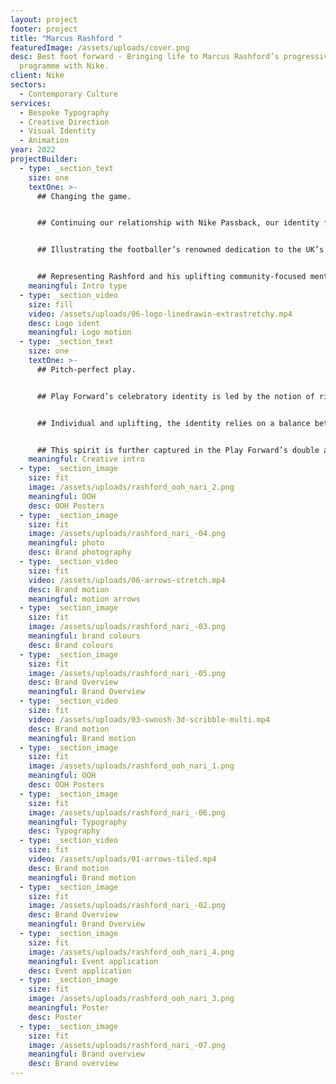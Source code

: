 ```yaml
---
layout: project
footer: project
title: "Marcus Rashford "
featuredImage: /assets/uploads/cover.png
desc: Best foot forward - Bringing life to Marcus Rashford’s progressive youth
  programme with Nike.
client: Nike
sectors:
  - Contemporary Culture
services:
  - Bespoke Typography
  - Creative Direction
  - Visual Identity
  - Animation
year: 2022
projectBuilder:
  - type: _section_text
    size: one
    textOne: >-
      ## Changing the game.


      ## Continuing our relationship with Nike Passback, our identity for the initiative’s new programme, Play Forward, led by footballing superstar Marcus Rashford, sets to unite Nike and Rashford’s shared commitment to change.


      ## Illustrating the footballer’s renowned dedication to the UK’s most vulnerable, Play Forward goes beyond the confines of the pitch – giving disadvantaged kids a communal space for sport and support.


      ## Representing Rashford and his uplifting community-focused mentality, our visual identity for the academy embraces the joyful connection between people and players. Using the brand as an opportunity to show the game as something greater than the sum of its parts.
    meaningful: Intro type
  - type: _section_video
    size: fill
    video: /assets/uploads/06-logo-linedrawin-extrastretchy.mp4
    desc: Logo ident
    meaningful: Logo motion
  - type: _section_text
    size: one
    textOne: >-
      ## Pitch-perfect play.


      ## Play Forward’s celebratory identity is led by the notion of rising above adversity, visually exploring how movement, sport and play bring people together – on and off the pitch. This is whimsically embodied throughout the interconnected forms of the wordmark, where each character supports the other. Incomplete in isolation.


      ## Individual and uplifting, the identity relies on a balance between visual elements, such as its contrast between sharp typography and candid analogue scribbles. This playful distinction is similarly seen in the unconventional, offset identity structure, realising both the individuality at the brand’s core and the energy of the sport itself.


      ## This spirit is further captured in the Play Forward’s double arrow motif, maintaining the theme of connection. Keeping people on track, pushing them forward, and forging the way for others.
    meaningful: Creative intro
  - type: _section_image
    size: fit
    image: /assets/uploads/rashford_ooh_nari_2.png
    meaningful: OOH
    desc: OOH Posters
  - type: _section_image
    size: fit
    image: /assets/uploads/rashford_nari_-04.png
    meaningful: photo
    desc: Brand photography
  - type: _section_video
    size: fit
    video: /assets/uploads/06-arrows-stretch.mp4
    desc: Brand motion
    meaningful: motion arrows
  - type: _section_image
    size: fit
    image: /assets/uploads/rashford_nari_-03.png
    meaningful: brand colours
    desc: Brand colours
  - type: _section_image
    size: fit
    image: /assets/uploads/rashford_nari_-05.png
    desc: Brand Overview
    meaningful: Brand Overview
  - type: _section_video
    size: fit
    video: /assets/uploads/03-swoosh-3d-scribble-multi.mp4
    desc: Brand motion
    meaningful: Brand motion
  - type: _section_image
    size: fit
    image: /assets/uploads/rashford_ooh_nari_1.png
    meaningful: OOH
    desc: OOH Posters
  - type: _section_image
    size: fit
    image: /assets/uploads/rashford_nari_-06.png
    meaningful: Typography
    desc: Typography
  - type: _section_video
    size: fit
    video: /assets/uploads/01-arrows-tiled.mp4
    desc: Brand motion
    meaningful: Brand motion
  - type: _section_image
    size: fit
    image: /assets/uploads/rashford_nari_-02.png
    desc: Brand Overview
    meaningful: Brand Overview
  - type: _section_image
    size: fit
    image: /assets/uploads/rashford_ooh_nari_4.png
    meaningful: Event application
    desc: Event application
  - type: _section_image
    size: fit
    image: /assets/uploads/rashford_ooh_nari_3.png
    meaningful: Poster
    desc: Poster
  - type: _section_image
    size: fit
    image: /assets/uploads/rashford_nari_-07.png
    meaningful: Brand overview
    desc: Brand overview
---
```

